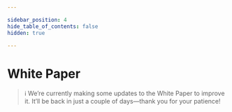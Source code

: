 ```yaml
---

sidebar_position: 4
hide_table_of_contents: false
hidden: true

---
```

# White Paper

> ℹ️ We’re currently making some updates to the White Paper to improve it. It’ll be back in just a couple of days—thank you for your patience!

<!--- [White paper](https://github.com/soar-robotics/soarchain-docs/blob/396b2b890300cb0e989fb6b2d0919a8be83bfaa6/WhitePaper/SoarChain_Whitepaper_1.pdf) -->